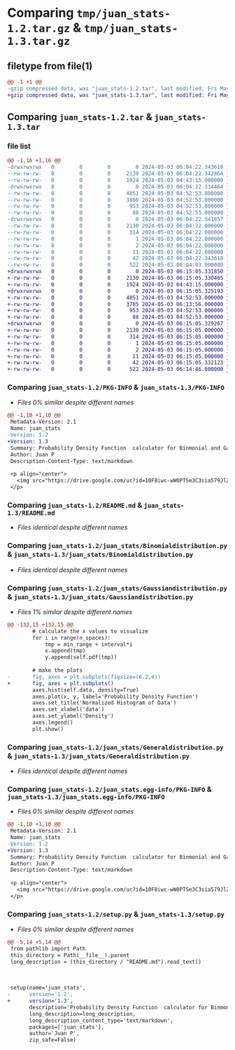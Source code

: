 # Comparing `tmp/juan_stats-1.2.tar.gz` & `tmp/juan_stats-1.3.tar.gz`

## filetype from file(1)

```diff
@@ -1 +1 @@
-gzip compressed data, was "juan_stats-1.2.tar", last modified: Fri May  3 06:04:22 2024, max compression
+gzip compressed data, was "juan_stats-1.3.tar", last modified: Fri May  3 06:15:05 2024, max compression
```

## Comparing `juan_stats-1.2.tar` & `juan_stats-1.3.tar`

### file list

```diff
@@ -1,16 +1,16 @@
-drwxrwxrwx   0        0        0        0 2024-05-03 06:04:22.343618 juan_stats-1.2/
--rw-rw-rw-   0        0        0     2130 2024-05-03 06:04:22.342864 juan_stats-1.2/PKG-INFO
--rw-rw-rw-   0        0        0     1924 2024-05-03 04:43:15.000000 juan_stats-1.2/README.md
-drwxrwxrwx   0        0        0        0 2024-05-03 06:04:22.334464 juan_stats-1.2/juan_stats/
--rw-rw-rw-   0        0        0     4851 2024-05-03 04:52:53.000000 juan_stats-1.2/juan_stats/Binomialdistribution.py
--rw-rw-rw-   0        0        0     3800 2024-05-03 04:52:53.000000 juan_stats-1.2/juan_stats/Gaussiandistribution.py
--rw-rw-rw-   0        0        0      953 2024-05-03 04:52:53.000000 juan_stats-1.2/juan_stats/Generaldistribution.py
--rw-rw-rw-   0        0        0       88 2024-05-03 04:52:53.000000 juan_stats-1.2/juan_stats/__init__.py
-drwxrwxrwx   0        0        0        0 2024-05-03 06:04:22.341857 juan_stats-1.2/juan_stats.egg-info/
--rw-rw-rw-   0        0        0     2130 2024-05-03 06:04:22.000000 juan_stats-1.2/juan_stats.egg-info/PKG-INFO
--rw-rw-rw-   0        0        0      314 2024-05-03 06:04:22.000000 juan_stats-1.2/juan_stats.egg-info/SOURCES.txt
--rw-rw-rw-   0        0        0        1 2024-05-03 06:04:22.000000 juan_stats-1.2/juan_stats.egg-info/dependency_links.txt
--rw-rw-rw-   0        0        0        2 2024-05-03 06:04:22.000000 juan_stats-1.2/juan_stats.egg-info/not-zip-safe
--rw-rw-rw-   0        0        0       11 2024-05-03 06:04:22.000000 juan_stats-1.2/juan_stats.egg-info/top_level.txt
--rw-rw-rw-   0        0        0       42 2024-05-03 06:04:22.343618 juan_stats-1.2/setup.cfg
--rw-rw-rw-   0        0        0      522 2024-05-03 06:04:03.000000 juan_stats-1.2/setup.py
+drwxrwxrwx   0        0        0        0 2024-05-03 06:15:05.331850 juan_stats-1.3/
+-rw-rw-rw-   0        0        0     2130 2024-05-03 06:15:05.330405 juan_stats-1.3/PKG-INFO
+-rw-rw-rw-   0        0        0     1924 2024-05-03 04:43:15.000000 juan_stats-1.3/README.md
+drwxrwxrwx   0        0        0        0 2024-05-03 06:15:05.325193 juan_stats-1.3/juan_stats/
+-rw-rw-rw-   0        0        0     4851 2024-05-03 04:52:53.000000 juan_stats-1.3/juan_stats/Binomialdistribution.py
+-rw-rw-rw-   0        0        0     3785 2024-05-03 06:13:56.000000 juan_stats-1.3/juan_stats/Gaussiandistribution.py
+-rw-rw-rw-   0        0        0      953 2024-05-03 04:52:53.000000 juan_stats-1.3/juan_stats/Generaldistribution.py
+-rw-rw-rw-   0        0        0       88 2024-05-03 04:52:53.000000 juan_stats-1.3/juan_stats/__init__.py
+drwxrwxrwx   0        0        0        0 2024-05-03 06:15:05.329267 juan_stats-1.3/juan_stats.egg-info/
+-rw-rw-rw-   0        0        0     2130 2024-05-03 06:15:05.000000 juan_stats-1.3/juan_stats.egg-info/PKG-INFO
+-rw-rw-rw-   0        0        0      314 2024-05-03 06:15:05.000000 juan_stats-1.3/juan_stats.egg-info/SOURCES.txt
+-rw-rw-rw-   0        0        0        1 2024-05-03 06:15:05.000000 juan_stats-1.3/juan_stats.egg-info/dependency_links.txt
+-rw-rw-rw-   0        0        0        2 2024-05-03 06:15:05.000000 juan_stats-1.3/juan_stats.egg-info/not-zip-safe
+-rw-rw-rw-   0        0        0       11 2024-05-03 06:15:05.000000 juan_stats-1.3/juan_stats.egg-info/top_level.txt
+-rw-rw-rw-   0        0        0       42 2024-05-03 06:15:05.332123 juan_stats-1.3/setup.cfg
+-rw-rw-rw-   0        0        0      522 2024-05-03 06:14:46.000000 juan_stats-1.3/setup.py
```

### Comparing `juan_stats-1.2/PKG-INFO` & `juan_stats-1.3/PKG-INFO`

 * *Files 0% similar despite different names*

```diff
@@ -1,10 +1,10 @@
 Metadata-Version: 2.1
 Name: juan_stats
-Version: 1.2
+Version: 1.3
 Summary: Probability Density Function  calculator for Binmonial and Gaussian distributions
 Author: Juan P
 Description-Content-Type: text/markdown
 
 <p align="center">
   <img src="https://drive.google.com/uc?id=10F8iwc-wW0PTSe3C3sia579Jl2ll5jfP" alt="logo" width="430">
 </p>
```

### Comparing `juan_stats-1.2/README.md` & `juan_stats-1.3/README.md`

 * *Files identical despite different names*

### Comparing `juan_stats-1.2/juan_stats/Binomialdistribution.py` & `juan_stats-1.3/juan_stats/Binomialdistribution.py`

 * *Files identical despite different names*

### Comparing `juan_stats-1.2/juan_stats/Gaussiandistribution.py` & `juan_stats-1.3/juan_stats/Gaussiandistribution.py`

 * *Files 1% similar despite different names*

```diff
@@ -132,15 +132,15 @@
 		# calculate the x values to visualize
 		for i in range(n_spaces):
 			tmp = min_range + interval*i
 			x.append(tmp)
 			y.append(self.pdf(tmp))
 
 		# make the plots
-		fig, axes = plt.subplots(figsize=(6.2,4))
+		fig, axes = plt.subplots()
 		axes.hist(self.data, density=True)
 		axes.plot(x, y, label='Probability Density Function')
 		axes.set_title('Normalized Histogram of Data')
 		axes.set_xlabel('data')
 		axes.set_ylabel('Density')
 		axes.legend()
 		plt.show()
```

### Comparing `juan_stats-1.2/juan_stats/Generaldistribution.py` & `juan_stats-1.3/juan_stats/Generaldistribution.py`

 * *Files identical despite different names*

### Comparing `juan_stats-1.2/juan_stats.egg-info/PKG-INFO` & `juan_stats-1.3/juan_stats.egg-info/PKG-INFO`

 * *Files 0% similar despite different names*

```diff
@@ -1,10 +1,10 @@
 Metadata-Version: 2.1
 Name: juan_stats
-Version: 1.2
+Version: 1.3
 Summary: Probability Density Function  calculator for Binmonial and Gaussian distributions
 Author: Juan P
 Description-Content-Type: text/markdown
 
 <p align="center">
   <img src="https://drive.google.com/uc?id=10F8iwc-wW0PTSe3C3sia579Jl2ll5jfP" alt="logo" width="430">
 </p>
```

### Comparing `juan_stats-1.2/setup.py` & `juan_stats-1.3/setup.py`

 * *Files 0% similar despite different names*

```diff
@@ -5,14 +5,14 @@
 from pathlib import Path
 this_directory = Path(__file__).parent
 long_description = (this_directory / "README.md").read_text()
 
    
 
 setup(name='juan_stats',
-      version='1.2',
+      version='1.3',
       description='Probability Density Function  calculator for Binmonial and Gaussian distributions',
       long_description=long_description,
       long_description_content_type='text/markdown',
       packages=['juan_stats'],
       author='Juan P',
       zip_safe=False)
```

